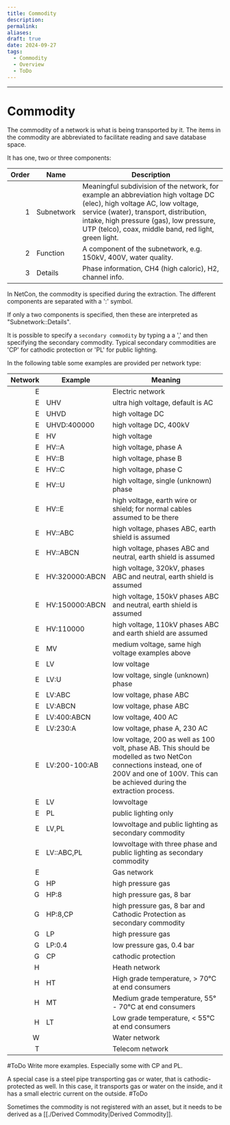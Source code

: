```yaml
---
title: Commodity
description: 
permalink: 
aliases: 
draft: true
date: 2024-09-27
tags:
  - Commodity
  - Overview
  - ToDo
---
```

---
# Commodity

The commodity of a network is what is being transported by it.
The items in the commodity are abbreviated to facilitate reading and save database space.

It has one, two or three components:

| Order | Name       | Description |
| ----: | ---------- | ----------- |
|     1 | Subnetwork | Meaningful subdivision of the network, for example an abbreviation high voltage DC (elec), high voltage AC, low voltage, service (water), transport, distribution, intake, high pressure (gas), low pressure, UTP (telco), coax, middle band, red light, green light. |
|     2 | Function   | A component of the subnetwork, e.g. 150kV, 400V, water quality. |
|     3 | Details    | Phase information, CH4 (high caloric), H2, channel info. |

In NetCon, the commodity is specified during the extraction.
The different components are separated with a ':' symbol.

If only a two components is specified, then these are interpreted as "Subnetwork::Details".

It is possible to specify a `secondary commodity` by typing a a ',' and then specifying the secondary commodity.
Typical secondary commodities are 'CP' for cathodic protection or 'PL' for public lighting. 

In the following table some examples are provided per network type:

| Network | Example        | Meaning                                                                                                                                                                                     |
| ------: | -------------- | ------------------------------------------------------------------------------------------------------------------------------------------------------------------------------------------- |
|       E |                | Electric network                                                                                                                                                                            |
|       E | UHV            | ultra high voltage, default is AC                                                                                                                                                           |
|       E | UHVD           | high voltage DC                                                                                                                                                                             |
|       E | UHVD:400000    | high voltage DC, 400kV                                                                                                                                                                      |
|       E | HV             | high voltage                                                                                                                                                                                |
|       E | HV::A          | high voltage, phase A                                                                                                                                                                       |
|       E | HV::B          | high voltage, phase B                                                                                                                                                                       |
|       E | HV::C          | high voltage, phase C                                                                                                                                                                       |
|       E | HV::U          | high voltage, single (unknown) phase                                                                                                                                                        |
|       E | HV::E          | high voltage, earth wire or shield; for normal cables assumed to be there                                                                                                                   |
|       E | HV::ABC        | high voltage, phases ABC, earth shield is assumed                                                                                                                                           |
|       E | HV::ABCN       | high voltage, phases ABC and neutral, earth shield is assumed                                                                                                                               |
|       E | HV:320000:ABCN | high voltage, 320kV, phases ABC and neutral, earth shield is assumed                                                                                                                        |
|       E | HV:150000:ABCN | high voltage, 150kV phases ABC and neutral, earth shield is assumed                                                                                                                         |
|       E | HV:110000      | high voltage, 110kV phases ABC and earth shield are assumed                                                                                                                                 |
|       E | MV             | medium voltage, same high voltage examples above                                                                                                                                            |
|       E | LV             | low voltage                                                                                                                                                                                 |
|       E | LV:U           | low voltage, single (unknown) phase                                                                                                                                                         |
|       E | LV:ABC         | low voltage, phase ABC                                                                                                                                                                      |
|       E | LV:ABCN        | low voltage, phase ABC                                                                                                                                                                      |
|       E | LV:400:ABCN    | low voltage, 400 AC                                                                                                                                                                         |
|       E | LV:230:A       | low voltage, phase A, 230 AC                                                                                                                                                                |
|       E | LV:200-100:AB  | low voltage, 200 as well as 100 volt, phase AB. This should be modelled as two NetCon connections instead, one of 200V and one of 100V. This can be achieved during the extraction process. |
|       E | LV             | lowvoltage                                                                                                                                                                                  |
|       E | PL             | public lighting only                                                                                                                                                                        |
|       E | LV,PL          | lowvoltage and public lighting as secondary commodity                                                                                                                                       |
|       E | LV::ABC,PL     | lowvoltage with three phase and public lighting as secondary commodity                                                                                                                      |
|       E |                | Gas network                                                                                                                                                                                 |
|       G | HP             | high pressure gas                                                                                                                                                                           |
|       G | HP:8           | high pressure gas, 8 bar                                                                                                                                                                    |
|       G | HP:8,CP        | high pressure gas, 8 bar and Cathodic Protection as secondary commodity                                                                                                                     |
|       G | LP             | high pressure gas                                                                                                                                                                           |
|       G | LP:0.4         | low pressure gas, 0.4 bar                                                                                                                                                                   |
|       G | CP             | cathodic protection                                                                                                                                                                         |
|       H |                | Heath network                                                                                                                                                                               |
|       H | HT             | High grade temperature, > 70ᵒC at end consumers                                                                                                                                             |
|       H | MT             | Medium grade temperature, 55ᵒ - 70ᵒC at end consumers                                                                                                                                       |
|       H | LT             | Low grade temperature, < 55ᵒC at end consumers                                                                                                                                              |
|       W |                | Water network                                                                                                                                                                               |
|       T |                | Telecom network                                                                                                                                                                             |

#ToDo Write more examples.
Especially some with CP and PL.

A special case is a steel pipe transporting gas or water, that is cathodic-protected as well.
In this case, it transports gas or water on the inside, and it has a small electric current on the outside.
#ToDo

Sometimes the commodity is not registered with an asset, but it needs to be derived as a [[./Derived Commodity|Derived Commodity]].

